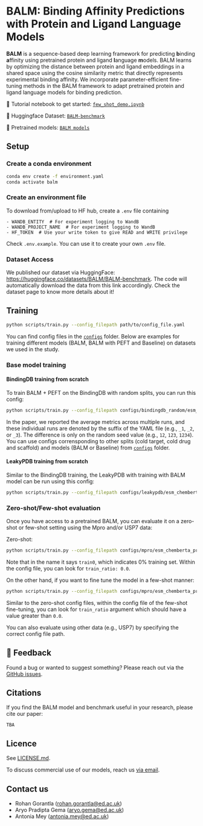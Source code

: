# BALM: Binding Affinity Predictions with Protein and Ligand Language Models

**BALM** is a sequence-based deep learning framework for predicting **b**inding **a**ffinity using pretrained protein and ligand **l**anguage **m**odels.
BALM learns by optimizing the distance between protein and ligand embeddings in a shared space using the cosine similarity metric that directly represents experimental binding affinity.
We incorporate parameter-efficient fine-tuning methods in the BALM framework to adapt pretrained protein and ligand language models for binding prediction.

🧬 Tutorial notebook to get started: [`few_shot_demo.ipynb`](scripts/notebooks/few_shot_demo.ipynb)

📁 Huggingface Dataset: [`BALM-benchmark`](https://huggingface.co/datasets/BALM/BALM-benchmark)

🧠 Pretrained models: [`BALM models`](https://huggingface.co/BALM)

## Setup

### Create a conda environment

```bash
conda env create -f environment.yaml
conda activate balm
```

### Create an environment file

To download from/upload to HF hub, create a `.env` file containing
```
- WANDB_ENTITY  # For experiment logging to WandB
- WANDB_PROJECT_NAME  # For experiment logging to WandB
- HF_TOKEN  # Use your write token to give READ and WRITE privilege
```

Check `.env.example`. You can use it to create your own `.env` file.

### Dataset Access

We published our dataset via HuggingFace: https://huggingface.co/datasets/BALM/BALM-benchmark.
The code will automatically download the data from this link accordingly.
Check the dataset page to know more details about it!

## Training

```bash
python scripts/train.py --config_filepath path/to/config_file.yaml
```

You can find config files in the [`configs`](configs/) folder. Below are examples for training different models (BALM, BALM with PEFT and Baseline) on datasets we used in the study.

### Base model training

#### BindingDB training from scratch

To train BALM + PEFT on the BindingDB with random splits, you can run this config:

```bash
python scripts/train.py --config_filepath configs/bindingdb_random/esm_lokr_chemberta_loha_cosinemse_1.yaml
```

In the paper, we reported the average metrics across multiple runs, and these individual runs are denoted by the suffix of the YAML file (e.g., `_1`, `_2`, or `_3`). The difference is only on the random seed value (e.g., `12`, `123`, `1234`). You can use configs corrensponding to other splits (cold target, cold drug and scaffold) and models (BALM or Baseline) from [`configs`](configs/) folder.

#### LeakyPDB training from scratch

Similar to the BindingDB training, the LeakyPDB with training with BALM model can be run using this config:

```bash
python scripts/train.py --config_filepath configs/leakypdb/esm_chemberta_proj_tuning_cosinemse_1.yaml
```

### Zero-shot/Few-shot evaluation

Once you have access to a pretrained BALM, you can evaluate it on a zero-shot or few-shot setting using the Mpro and/or USP7 data:

Zero-shot:

```bash
python scripts/train.py --config_filepath configs/mpro/esm_chemberta_proj_tuning_cosinemse_train0_1.yaml
```

Note that in the name it says `train0`, which indicates 0% training set. Within the config file, you can look for `train_ratio: 0.0`.

On the other hand, if you want to fine tune the model in a few-shot manner:

```bash
python scripts/train.py --config_filepath configs/mpro/esm_chemberta_proj_tuning_cosinemse_train10_1.yaml
```

Similar to the zero-shot config files, within the config file of the few-shot fine-tuning, you can look for `train_ratio` argument which should have a value greater than `0.0`.

You can also evaluate using other data (e.g., USP7) by specifying the correct config file path.

## 💬 Feedback

Found a bug or wanted to suggest something? Please reach out via the [GitHub issues](https://github.com/meyresearch/BALM/issues).

## Citations

If you find the BALM model and benchmark useful in your research, please cite our paper:

```
TBA
```

## Licence 

See [LICENSE.md](LICENSE.md).

To discuss commercial use of our models, reach us [via email](mailto:antonia.mey@ed.ac.uk).

## Contact us

- Rohan Gorantla ([rohan.gorantla@ed.ac.uk](mailto:rohan.gorantla@ed.ac.uk))
- Aryo Pradipta Gema ([aryo.gema@ed.ac.uk](mailto:aryo.gema@ed.ac.uk))
- Antonia Mey ([antonia.mey@ed.ac.uk](mailto:antonia.mey@ed.ac.uk))
